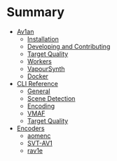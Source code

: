 # Summary

- [Av1an](./index.md) <!-- TODO: Needs some cleanup-->
  - [Installation](./installation.md)
  - [Developing and Contributing](./contributing.md)
  - [Target Quality](./features/target_quality.md)
  - [Workers](./features/workers.md)
  - [VapourSynth](./features/vapoursynth.md)
  - [Docker](./features/docker.md)
- [CLI Reference](./cli/overview.md)
  - [General](./cli/general.md)
  - [Scene Detection](./cli/scene_detection.md)
  - [Encoding](./cli/encoding.md)
  - [VMAF](./cli/vmaf.md)
  - [Target Quality](./cli/target_quality.md)
- [Encoders]() <!-- TODO: Replace with a resource page or list encoder idiosyncrasies relevant to av1an -->
  - [aomenc](./encoders/aomenc.md)
  - [SVT-AV1](./encoders/svt-av1.md)
  - [rav1e](./encoders/rav1e.md)
